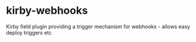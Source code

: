 # kirby-webhooks
Kirby field plugin providing a trigger mechanism for webhooks - allows easy deploy triggers etc
